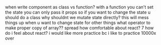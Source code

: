 when write component as class vs function? with a function you can't set the state you can only pass it props so if you want to change the state u should do a class
why shouldnt we mutate state directly? this will mess things up when u want to change state for other things
what operator to make proper copy of array?? spread
how comfortable about react? 7
how do i feel about react? i would like more practice bc i like to practice 10000x over
